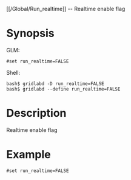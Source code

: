 [[/Global/Run_realtime]] -- Realtime enable flag

# Synopsis
GLM:
~~~
#set run_realtime=FALSE
~~~
Shell:
~~~
bash$ gridlabd -D run_realtime=FALSE
bash$ gridlabd --define run_realtime=FALSE
~~~

# Description

Realtime enable flag

# Example

~~~
#set run_realtime=FALSE
~~~
